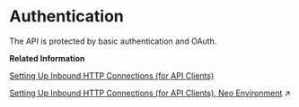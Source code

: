 <!-- loiobd2fbd5133e8411b8e3608fceb28a608 -->

# Authentication

The API is protected by basic authentication and OAuth.

**Related Information**  


[Setting Up Inbound HTTP Connections \(for API Clients\)](../40-RemoteSystems/setting-up-inbound-http-connections-for-api-clients-8db3d51.md "An application programming interface (API) allows you to access Cloud Integration data, for example, monitoring data.")

[Setting Up Inbound HTTP Connections (for API Clients), Neo Environment](https://help.sap.com/viewer/368c481cd6954bdfa5d0435479fd4eaf/IAT/en-US/fbae09c89d9246f88149c5293c96ab5f.html "") :arrow_upper_right:

